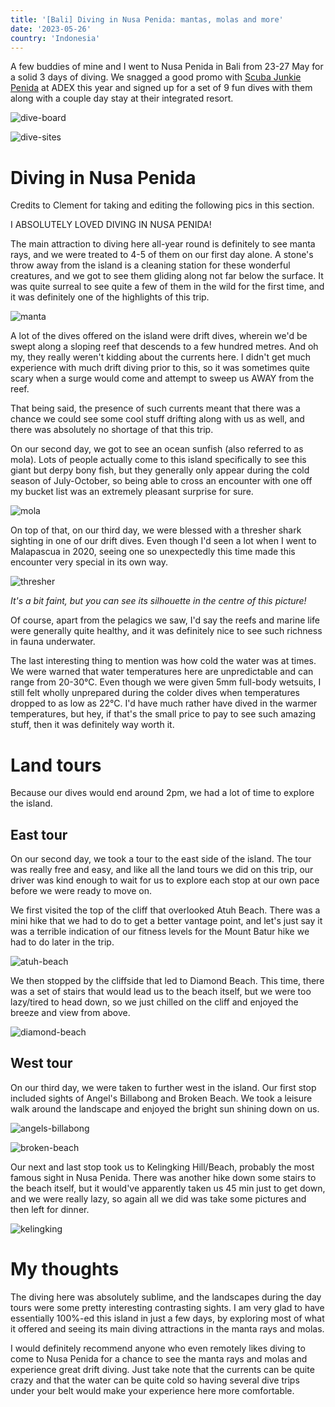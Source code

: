 ```yaml
---
title: '[Bali] Diving in Nusa Penida: mantas, molas and more'
date: '2023-05-26'
country: 'Indonesia'
---
```


A few buddies of mine and I went to Nusa Penida in Bali from 23-27 May for a solid 3 days of diving. We snagged a good promo with [Scuba Junkie Penida](https://www.scubajunkiepenida.com/) at ADEX this year and signed up for a set of 9 fun dives with them along with a couple day stay at their integrated resort.

![dive-board](/images/posts/travel/bali-2023/penida/dive-board.JPEG)

![dive-sites](/images/posts/travel/bali-2023/penida/dive-sites.JPEG)

# Diving in Nusa Penida

Credits to Clement for taking and editing the following pics in this section.

I ABSOLUTELY LOVED DIVING IN NUSA PENIDA!

The main attraction to diving here all-year round is definitely to see manta rays, and we were treated to 4-5 of them on our first day alone. A stone's throw away from the island is a cleaning station for these wonderful creatures, and we got to see them gliding along not far below the surface. It was quite surreal to see quite a few of them in the wild for the first time, and it was definitely one of the highlights of this trip.

![manta](/images/posts/travel/bali-2023/penida/diving/manta.JPG)

A lot of the dives offered on the island were drift dives, wherein we'd be swept along a sloping reef that descends to a few hundred metres. And oh my, they really weren't kidding about the currents here. I didn't get much experience with much drift diving prior to this, so it was sometimes quite scary when a surge would come and attempt to sweep us AWAY from the reef.

That being said, the presence of such currents meant that there was a chance we could see some cool stuff drifting along with us as well, and there was absolutely no shortage of that this trip. 

On our second day, we got to see an ocean sunfish (also referred to as mola). Lots of people actually come to this island specifically to see this giant but derpy bony fish, but they generally only appear during the cold season of July-October, so being able to cross an encounter with one off my bucket list was an extremely pleasant surprise for sure.

![mola](/images/posts/travel/bali-2023/penida/diving/mola.JPG)

On top of that, on our third day, we were blessed with a thresher shark sighting in one of our drift dives. Even though I'd seen a lot when I went to Malapascua in 2020, seeing one so unexpectedly this time made this encounter very special in its own way.

![thresher](/images/posts/travel/bali-2023/penida/diving/thresher.JPG)

*It's a bit faint, but you can see its silhouette in the centre of this picture!*

Of course, apart from the pelagics we saw, I'd say the reefs and marine life were generally quite healthy, and it was definitely nice to see such richness in fauna underwater.

The last interesting thing to mention was how cold the water was at times. We were warned that water temperatures here are unpredictable and can range from 20-30°C. Even though we were given 5mm full-body wetsuits, I still felt wholly unprepared during the colder dives when temperatures dropped to as low as 22°C. I'd have much rather have dived in the warmer temperatures, but hey, if that's the small price to pay to see such amazing stuff, then it was definitely way worth it.

# Land tours

Because our dives would end around 2pm, we had a lot of time to explore the island. 

## East tour

On our second day, we took a tour to the east side of the island. The tour was really free and easy, and like all the land tours we did on this trip, our driver was kind enough to wait for us to explore each stop at our own pace before we were ready to move on.

We first visited the top of the cliff that overlooked Atuh Beach. There was a mini hike that we had to do to get a better vantage point, and let's just say it was a terrible indication of our fitness levels for the Mount Batur hike we had to do later in the trip.

![atuh-beach](/images/posts/travel/bali-2023/penida/land/atuh-beach.JPEG)

We then stopped by the cliffside that led to Diamond Beach. This time, there was a set of stairs that would lead us to the beach itself, but we were too lazy/tired to head down, so we just chilled on the cliff and enjoyed the breeze and view from above.

![diamond-beach](/images/posts/travel/bali-2023/penida/land/diamond-beach.JPEG)

## West tour

On our third day, we were taken to further west in the island. Our first stop included sights of Angel's Billabong and Broken Beach. We took a leisure walk around the landscape and enjoyed the bright sun shining down on us.

![angels-billabong](/images/posts/travel/bali-2023/penida/land/angels-billabong.JPEG)

![broken-beach](/images/posts/travel/bali-2023/penida/land/broken-beach.JPEG)

Our next and last stop took us to Kelingking Hill/Beach, probably the most famous sight in Nusa Penida. There was another hike down some stairs to the beach itself, but it would've apparently taken us 45 min just to get down, and we were really lazy, so again all we did was take some pictures and then left for dinner.

![kelingking](/images/posts/travel/bali-2023/penida/land/kelingking.JPEG)

# My thoughts

The diving here was absolutely sublime, and the landscapes during the day tours were some pretty interesting contrasting sights. I am very glad to have essentially 100%-ed this island in just a few days, by exploring most of what it offered and seeing its main diving attractions in the manta rays and molas.

I would definitely recommend anyone who even remotely likes diving to come to Nusa Penida for a chance to see the manta rays and molas and experience great drift diving. Just take note that the currents can be quite crazy and that the water can be quite cold so having several dive trips under your belt would make your experience here more comfortable.
